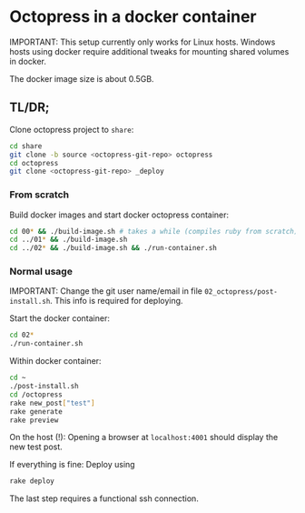 # Octopress in a docker container

IMPORTANT: This setup currently only works for Linux hosts. Windows hosts using docker require additional tweaks for mounting shared volumes in docker.

The docker image size is about 0.5GB.

## TL/DR;

Clone octopress project to `share`:

```sh
cd share
git clone -b source <octopress-git-repo> octopress
cd octopress
git clone <octopress-git-repo> _deploy
```

### From scratch

Build docker images and start docker octopress container:

```sh
cd 00* && ./build-image.sh # takes a while (compiles ruby from scratch)
cd ../01* && ./build-image.sh
cd ../02* && ./build-image.sh && ./run-container.sh
```

### Normal usage

IMPORTANT: Change the git user name/email in file `02_octopress/post-install.sh`. This info is required for deploying.

Start the docker container:

```sh
cd 02*
./run-container.sh
```

Within docker container:

```sh
cd ~
./post-install.sh
cd /octopress
rake new_post["test"]
rake generate
rake preview
```

On the host (!): Opening a browser at `localhost:4001` should display the new test post.

If everything is fine: Deploy using

```sh
rake deploy
```

The last step requires a functional ssh connection.

